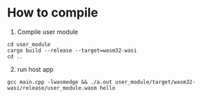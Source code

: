 # How to compile

1. Compile user module

```
cd user_module
cargo build --release --target=wasm32-wasi
cd ..
```

2. run host app

```
gcc main.cpp -lwasmedge && ./a.out user_module/target/wasm32-wasi/release/user_module.wasm hello
```